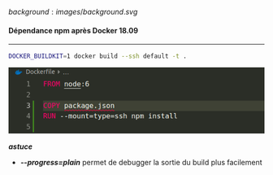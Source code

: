 $background:images/background.svg$
#### Dépendance npm après Docker 18.09
---

```sh
DOCKER_BUILDKIT=1 docker build --ssh default -t .
```

![after-docker-1809](images/after-docker-1809.png)


***astuce***
* ***--progress=plain*** permet de debugger la sortie du build plus facilement

